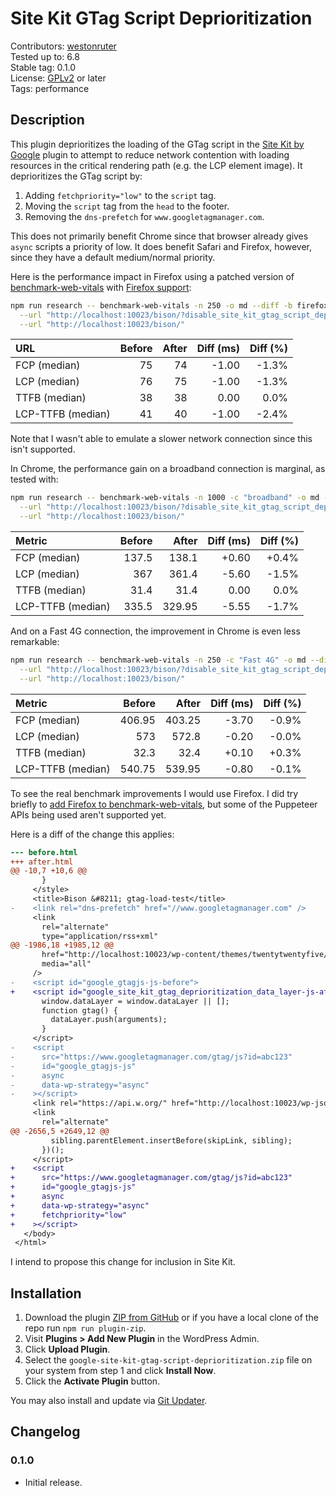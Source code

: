 # Site Kit GTag Script Deprioritization #

Contributors: [westonruter](https://profile.wordpress.org/westonruter)  
Tested up to: 6.8  
Stable tag:   0.1.0  
License:      [GPLv2](https://www.gnu.org/licenses/gpl-2.0.html) or later  
Tags:         performance

## Description ##

This plugin deprioritizes the loading of the GTag script in the [Site Kit by Google](https://wordpress.org/plugins/google-site-kit/) plugin to attempt to reduce network contention with loading resources in the critical rendering path (e.g. the LCP element image). It deprioritizes the GTag script by:

1. Adding `fetchpriority="low"` to the `script` tag.
2. Moving the `script` tag from the `head` to the footer.
3. Removing the `dns-prefetch` for `www.googletagmanager.com`.

This does not primarily benefit Chrome since that browser already gives `async` scripts a priority of low. It does benefit Safari and Firefox, however, since they have a default medium/normal priority.

Here is the performance impact in Firefox using a patched version of [benchmark-web-vitals](https://github.com/GoogleChromeLabs/wpp-research/tree/main/cli#benchmark-web-vitals) with [Firefox support](https://github.com/GoogleChromeLabs/wpp-research/pull/191):

```bash
npm run research -- benchmark-web-vitals -n 250 -o md --diff -b firefox \
  --url "http://localhost:10023/bison/?disable_site_kit_gtag_script_deprioritization=1" \
  --url "http://localhost:10023/bison/" 
```

| URL               | Before | After | Diff (ms) | Diff (%) |
|:------------------|-------:|------:|----------:|---------:|
| FCP (median)      |     75 |    74 |     -1.00 |    -1.3% |
| LCP (median)      |     76 |    75 |     -1.00 |    -1.3% |
| TTFB (median)     |     38 |    38 |      0.00 |     0.0% |
| LCP-TTFB (median) |     41 |    40 |     -1.00 |    -2.4% |

Note that I wasn't able to emulate a slower network connection since this isn't supported.

In Chrome, the performance gain on a broadband connection is marginal, as tested with:

```bash
npm run research -- benchmark-web-vitals -n 1000 -c "broadband" -o md --diff \
  --url "http://localhost:10023/bison/?disable_site_kit_gtag_script_deprioritization=1" \
  --url "http://localhost:10023/bison/"
```

| Metric            | Before |  After | Diff (ms) | Diff (%) |
|:------------------|-------:|-------:|----------:|---------:|
| FCP (median)      |  137.5 |  138.1 |     +0.60 |    +0.4% |
| LCP (median)      |    367 |  361.4 |     -5.60 |    -1.5% |
| TTFB (median)     |   31.4 |   31.4 |      0.00 |     0.0% |
| LCP-TTFB (median) |  335.5 | 329.95 |     -5.55 |    -1.7% |

And on a Fast 4G connection, the improvement in Chrome is even less remarkable:

```bash
npm run research -- benchmark-web-vitals -n 250 -c "Fast 4G" -o md --diff \
  --url "http://localhost:10023/bison/?disable_site_kit_gtag_script_deprioritization=1" \
  --url "http://localhost:10023/bison/"
```

| Metric            | Before |  After | Diff (ms) | Diff (%) |
|:------------------|-------:|-------:|----------:|---------:|
| FCP (median)      | 406.95 | 403.25 |     -3.70 |    -0.9% |
| LCP (median)      |    573 |  572.8 |     -0.20 |    -0.0% |
| TTFB (median)     |   32.3 |   32.4 |     +0.10 |    +0.3% |
| LCP-TTFB (median) | 540.75 | 539.95 |     -0.80 |    -0.1% |

To see the real benchmark improvements I would use Firefox. I did try briefly to [add Firefox to benchmark-web-vitals](https://github.com/GoogleChromeLabs/wpp-research/pull/191), but some of the Puppeteer APIs being used aren't supported yet.

Here is a diff of the change this applies:

```diff
--- before.html
+++ after.html
@@ -10,7 +10,6 @@
       }
     </style>
     <title>Bison &#8211; gtag-load-test</title>
-    <link rel="dns-prefetch" href="//www.googletagmanager.com" />
     <link
       rel="alternate"
       type="application/rss+xml"
@@ -1986,18 +1985,12 @@
       href="http://localhost:10023/wp-content/themes/twentytwentyfive/style.css?ver=1.2"
       media="all"
     />
-    <script id="google_gtagjs-js-before">
+    <script id="google_site_kit_gtag_deprioritization_data_layer-js-after">
       window.dataLayer = window.dataLayer || [];
       function gtag() {
         dataLayer.push(arguments);
       }
     </script>
-    <script
-      src="https://www.googletagmanager.com/gtag/js?id=abc123"
-      id="google_gtagjs-js"
-      async
-      data-wp-strategy="async"
-    ></script>
     <link rel="https://api.w.org/" href="http://localhost:10023/wp-json/" />
     <link
       rel="alternate"
@@ -2656,5 +2649,12 @@
         sibling.parentElement.insertBefore(skipLink, sibling);
       })();
     </script>
+    <script
+      src="https://www.googletagmanager.com/gtag/js?id=abc123"
+      id="google_gtagjs-js"
+      async
+      data-wp-strategy="async"
+      fetchpriority="low"
+    ></script>
   </body>
 </html>
```

I intend to propose this change for inclusion in Site Kit.

## Installation ##

1. Download the plugin [ZIP from GitHub](https://github.com/westonruter/google-site-kit-gtag-script-deprioritization/archive/refs/heads/main.zip) or if you have a local clone of the repo run `npm run plugin-zip`.
2. Visit **Plugins > Add New Plugin** in the WordPress Admin.
3. Click **Upload Plugin**.
4. Select the `google-site-kit-gtag-script-deprioritization.zip` file on your system from step 1 and click **Install Now**.
5. Click the **Activate Plugin** button.

You may also install and update via [Git Updater](https://git-updater.com/).

## Changelog ##

### 0.1.0 ###

* Initial release.
